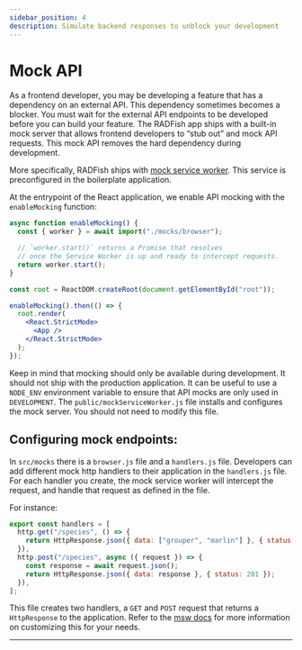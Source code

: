 ```yaml
---
sidebar_position: 4
description: Simulate backend responses to unblock your development
---
```


# Mock API

As a frontend developer, you may be developing a feature that has a dependency on an external API. This dependency sometimes becomes a blocker. You must wait for the external API endpoints to be developed before you can build your feature. The RADFish app ships with a built-in mock server that allows frontend developers to “stub out” and mock API requests. This mock API removes the hard dependency during development.

More specifically, RADFish ships with [mock service worker](https://mswjs.io/). This service is preconfigured in the boilerplate application.

At the entrypoint of the React application, we enable API mocking with the `enableMocking` function:

```jsx
async function enableMocking() {
  const { worker } = await import("./mocks/browser");

  // `worker.start()` returns a Promise that resolves
  // once the Service Worker is up and ready to intercept requests.
  return worker.start();
}

const root = ReactDOM.createRoot(document.getElementById("root"));

enableMocking().then(() => {
  root.render(
    <React.StrictMode>
      <App />
    </React.StrictMode>
  );
});
```

Keep in mind that mocking should only be available during development. It should not ship with the production application. It can be useful to use a `NODE_ENV` environment variable to ensure that API mocks are only used in `DEVELOPMENT`. The `public/mockServiceWorker.js` file installs and configures the mock server. You should not need to modify this file.

## Configuring mock endpoints:

In `src/mocks` there is a `browser.js` file and a `handlers.js` file. Developers can add different mock http handlers to their application in the `handlers.js` file. For each handler you create, the mock service worker will intercept the request, and handle that request as defined in the file.

For instance:

```jsx
export const handlers = [
  http.get("/species", () => {
    return HttpResponse.json({ data: ["grouper", "marlin"] }, { status: 200 });
  }),
  http.post("/species", async ({ request }) => {
    const response = await request.json();
    return HttpResponse.json({ data: response }, { status: 201 });
  }),
];
```

This file creates two handlers, a `GET` and `POST` request that returns a `HttpResponse` to the application. Refer to the [msw docs](https://mswjs.io/) for more information on customizing this for your needs.

---
